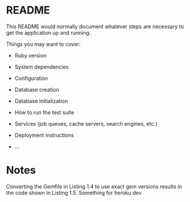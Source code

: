 # README

This README would normally document whatever steps are necessary to get the
application up and running.

Things you may want to cover:

* Ruby version

* System dependencies

* Configuration

* Database creation

* Database initialization

* How to run the test suite

* Services (job queues, cache servers, search engines, etc.)

* Deployment instructions

* ...

# Notes
Converting the Gemfile in Listing 1.4 to use exact gem versions results in the code shown in Listing 1.5.
Something for heroku dev